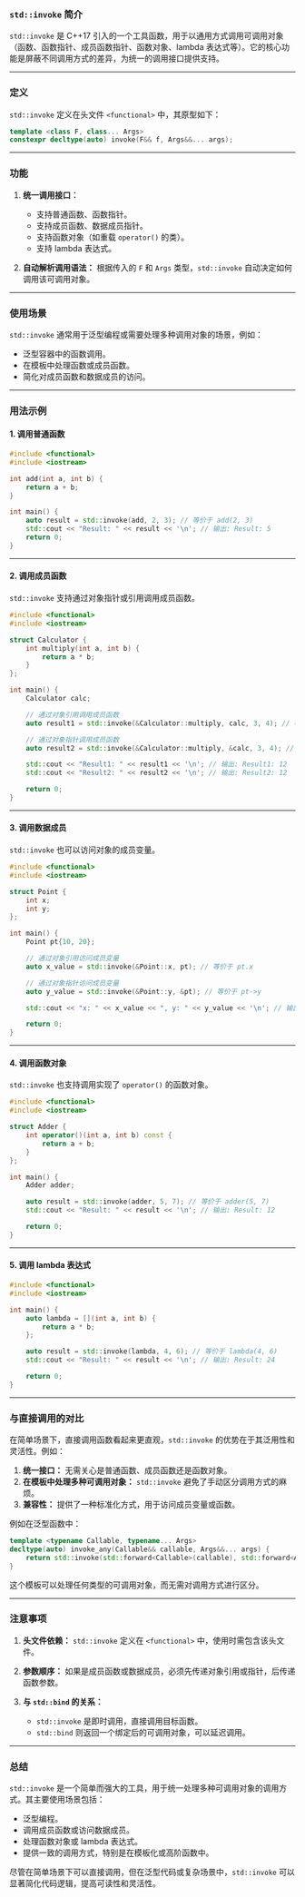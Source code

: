 ### **`std::invoke` 简介**

`std::invoke` 是 C++17 引入的一个工具函数，用于以通用方式调用可调用对象（函数、函数指针、成员函数指针、函数对象、lambda 表达式等）。它的核心功能是屏蔽不同调用方式的差异，为统一的调用接口提供支持。

---

### **定义**
`std::invoke` 定义在头文件 `<functional>` 中，其原型如下：

```cpp
template <class F, class... Args>
constexpr decltype(auto) invoke(F&& f, Args&&... args);
```

---

### **功能**
1. **统一调用接口：** 
   - 支持普通函数、函数指针。
   - 支持成员函数、数据成员指针。
   - 支持函数对象（如重载 `operator()` 的类）。
   - 支持 lambda 表达式。
   
2. **自动解析调用语法：**
   根据传入的 `F` 和 `Args` 类型，`std::invoke` 自动决定如何调用该可调用对象。

---

### **使用场景**
`std::invoke` 通常用于泛型编程或需要处理多种调用对象的场景，例如：
- 泛型容器中的函数调用。
- 在模板中处理函数或成员函数。
- 简化对成员函数和数据成员的访问。

---

### **用法示例**

#### **1. 调用普通函数**
```cpp
#include <functional>
#include <iostream>

int add(int a, int b) {
    return a + b;
}

int main() {
    auto result = std::invoke(add, 2, 3); // 等价于 add(2, 3)
    std::cout << "Result: " << result << '\n'; // 输出: Result: 5
    return 0;
}
```

---

#### **2. 调用成员函数**
`std::invoke` 支持通过对象指针或引用调用成员函数。

```cpp
#include <functional>
#include <iostream>

struct Calculator {
    int multiply(int a, int b) {
        return a * b;
    }
};

int main() {
    Calculator calc;

    // 通过对象引用调用成员函数
    auto result1 = std::invoke(&Calculator::multiply, calc, 3, 4); // 等价于 calc.multiply(3, 4)

    // 通过对象指针调用成员函数
    auto result2 = std::invoke(&Calculator::multiply, &calc, 3, 4); // 等价于 calc->multiply(3, 4)

    std::cout << "Result1: " << result1 << '\n'; // 输出: Result1: 12
    std::cout << "Result2: " << result2 << '\n'; // 输出: Result2: 12

    return 0;
}
```

---

#### **3. 调用数据成员**
`std::invoke` 也可以访问对象的成员变量。

```cpp
#include <functional>
#include <iostream>

struct Point {
    int x;
    int y;
};

int main() {
    Point pt{10, 20};

    // 通过对象引用访问成员变量
    auto x_value = std::invoke(&Point::x, pt); // 等价于 pt.x

    // 通过对象指针访问成员变量
    auto y_value = std::invoke(&Point::y, &pt); // 等价于 pt->y

    std::cout << "x: " << x_value << ", y: " << y_value << '\n'; // 输出: x: 10, y: 20

    return 0;
}
```

---

#### **4. 调用函数对象**
`std::invoke` 也支持调用实现了 `operator()` 的函数对象。

```cpp
#include <functional>
#include <iostream>

struct Adder {
    int operator()(int a, int b) const {
        return a + b;
    }
};

int main() {
    Adder adder;

    auto result = std::invoke(adder, 5, 7); // 等价于 adder(5, 7)
    std::cout << "Result: " << result << '\n'; // 输出: Result: 12

    return 0;
}
```

---

#### **5. 调用 lambda 表达式**
```cpp
#include <functional>
#include <iostream>

int main() {
    auto lambda = [](int a, int b) {
        return a * b;
    };

    auto result = std::invoke(lambda, 4, 6); // 等价于 lambda(4, 6)
    std::cout << "Result: " << result << '\n'; // 输出: Result: 24

    return 0;
}
```

---

### **与直接调用的对比**
在简单场景下，直接调用函数看起来更直观，`std::invoke` 的优势在于其泛用性和灵活性。例如：

1. **统一接口：** 无需关心是普通函数、成员函数还是函数对象。
2. **在模板中处理多种可调用对象：** `std::invoke` 避免了手动区分调用方式的麻烦。
3. **兼容性：** 提供了一种标准化方式，用于访问成员变量或函数。

例如在泛型函数中：
```cpp
template <typename Callable, typename... Args>
decltype(auto) invoke_any(Callable&& callable, Args&&... args) {
    return std::invoke(std::forward<Callable>(callable), std::forward<Args>(args)...);
}
```
这个模板可以处理任何类型的可调用对象，而无需对调用方式进行区分。

---

### **注意事项**
1. **头文件依赖：**
   `std::invoke` 定义在 `<functional>` 中，使用时需包含该头文件。

2. **参数顺序：**
   如果是成员函数或数据成员，必须先传递对象引用或指针，后传递函数参数。

3. **与 `std::bind` 的关系：**
   - `std::invoke` 是即时调用，直接调用目标函数。
   - `std::bind` 则返回一个绑定后的可调用对象，可以延迟调用。

---

### **总结**
`std::invoke` 是一个简单而强大的工具，用于统一处理多种可调用对象的调用方式。其主要使用场景包括：
- 泛型编程。
- 调用成员函数或访问数据成员。
- 处理函数对象或 lambda 表达式。
- 提供一致的调用方式，特别是在模板化或高阶函数中。

尽管在简单场景下可以直接调用，但在泛型代码或复杂场景中，`std::invoke` 可以显著简化代码逻辑，提高可读性和灵活性。